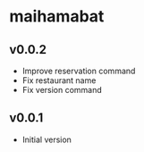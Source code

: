 # maihamabat
## v0.0.2
- Improve reservation command
- Fix restaurant name
- Fix version command

## v0.0.1
- Initial version
